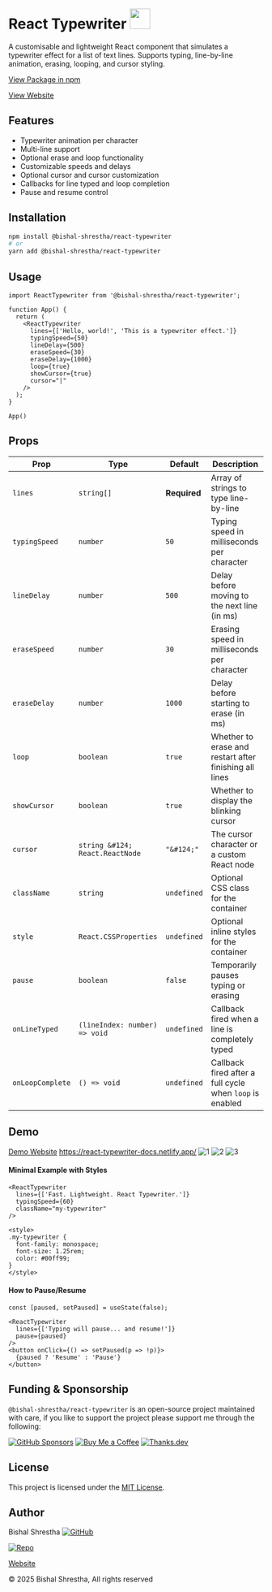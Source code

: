# React Typewriter <img src="https://github.com/user-attachments/assets/bffc5afa-7adb-4aa4-91b8-3dd427595760" height="40px" style="height: 40px;">

A customisable and lightweight React component that simulates a typewriter effect for a list of text lines. Supports typing, line-by-line animation, erasing, looping, and cursor styling.

[View Package in npm](https://www.npmjs.com/package/@bishal-shrestha/react-typewriter)

[View Website](https://react-typewriter-docs.netlify.app/)

## Features
- Typewriter animation per character
- Multi-line support
- Optional erase and loop functionality
- Customizable speeds and delays
- Optional cursor and cursor customization
- Callbacks for line typed and loop completion
- Pause and resume control

## Installation
```bash
npm install @bishal-shrestha/react-typewriter
# or
yarn add @bishal-shrestha/react-typewriter
```

## Usage
```tsx
import ReactTypewriter from '@bishal-shrestha/react-typewriter';

function App() {
  return (
    <ReactTypewriter
      lines={['Hello, world!', 'This is a typewriter effect.']}
      typingSpeed={50}
      lineDelay={500}
      eraseSpeed={30}
      eraseDelay={1000}
      loop={true}
      showCursor={true}
      cursor="|"
    />
  );
}

App()
```
## Props
| Prop             | Type                            | Default     | Description                                                                 |
|------------------|----------------------------------|-------------|-----------------------------------------------------------------------------|
| `lines`          | `string[]`                       | **Required**| Array of strings to type line-by-line                                       |
| `typingSpeed`    | `number`                         | `50`        | Typing speed in milliseconds per character                                  |
| `lineDelay`      | `number`                         | `500`       | Delay before moving to the next line (in ms)                                |
| `eraseSpeed`     | `number`                         | `30`        | Erasing speed in milliseconds per character                                 |
| `eraseDelay`     | `number`                         | `1000`      | Delay before starting to erase (in ms)                                      |
| `loop`           | `boolean`                        | `true`      | Whether to erase and restart after finishing all lines                      |
| `showCursor`     | `boolean`                        | `true`      | Whether to display the blinking cursor                                      |
| `cursor`         | `string &#124; React.ReactNode` | `"&#124;"` | The cursor character or a custom React node |
| `className`      | `string`                         | `undefined` | Optional CSS class for the container                                        |
| `style`          | `React.CSSProperties`            | `undefined` | Optional inline styles for the container                                    |
| `pause`          | `boolean`                        | `false`     | Temporarily pauses typing or erasing                                        |
| `onLineTyped`    | `(lineIndex: number) => void`    | `undefined` | Callback fired when a line is completely typed                              |
| `onLoopComplete` | `() => void`                     | `undefined` | Callback fired after a full cycle when `loop` is enabled                    |

## Demo
[Demo Website](https://react-typewriter-docs.netlify.app/) https://react-typewriter-docs.netlify.app/
![1](https://github.com/user-attachments/assets/8193f092-e0ff-41df-b941-dc8cc45f91ac)
![2](https://github.com/user-attachments/assets/4bb3ce8a-ba7c-4ef4-86c7-dc11b9d6e1dd)
![3](https://github.com/user-attachments/assets/cbf209ae-8cc6-45db-8de2-dec509d9c341)

#### Minimal Example with Styles
```tsx
<ReactTypewriter
  lines={['Fast. Lightweight. React Typewriter.']}
  typingSpeed={60}
  className="my-typewriter"
/>

<style>
.my-typewriter {
  font-family: monospace;
  font-size: 1.25rem;
  color: #00ff99;
}
</style>
```

#### How to Pause/Resume
```tsx
const [paused, setPaused] = useState(false);

<ReactTypewriter
  lines={['Typing will pause... and resume!']}
  pause={paused}
/>
<button onClick={() => setPaused(p => !p)}>
  {paused ? 'Resume' : 'Pause'}
</button>
```

## Funding & Sponsorship
`@bishal-shrestha/react-typewriter` is an open-source project maintained with care, if you like to support the project please support me through the following:

[![GitHub Sponsors](https://img.shields.io/badge/GitHub%20Sponsors-Become%20a%20Sponsor-blueviolet?logo=githubsponsors&style=flat-square)](https://github.com/sponsors/shrestha-bishal)
[![Buy Me a Coffee](https://img.shields.io/badge/Buy%20Me%20a%20Coffee-Support%20Developer-yellow?logo=buymeacoffee&style=flat-square)](https://www.buymeacoffee.com/shresthabishal)
[![Thanks.dev](https://img.shields.io/badge/Thanks.dev-Appreciate%20Open%20Source-29abe0?logo=github&style=flat-square)](https://thanks.dev/gh/shrestha-bishal)

## License

This project is licensed under the [MIT License](./LICENSE).

## Author
Bishal Shrestha 
[![GitHub](https://img.shields.io/badge/GitHub-Profile-black?logo=github)](https://github.com/shrestha-bishal)

[![Repo](https://img.shields.io/badge/Repository-GitHub-black?logo=github)](https://github.com/shrestha-bishal/react-typewriter)

[Website](https://react-typewriter-docs.netlify.app)

© 2025 Bishal Shrestha, All rights reserved

